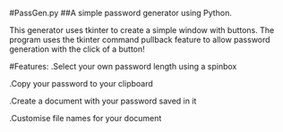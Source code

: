 #PassGen.py
##A simple password generator using Python.

This generator uses tkinter to create a simple window with buttons. The program uses the tkinter command pullback feature to allow password generation with the click of a button!

#Features:
.Select your own password length using a spinbox

.Copy your password to your clipboard

.Create a document with your password saved in it

.Customise file names for your document

